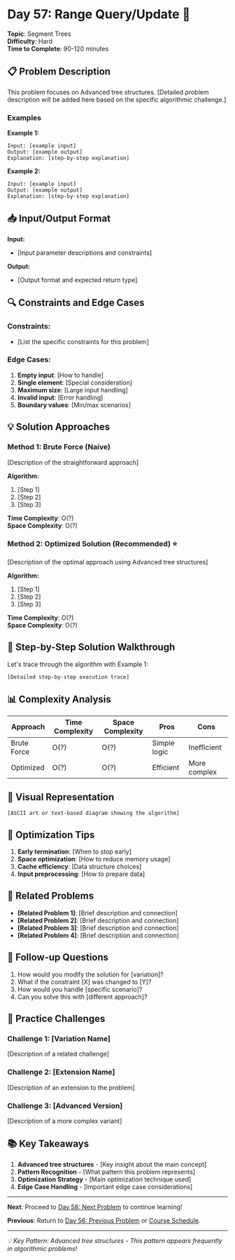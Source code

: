 # Day 57: Range Query/Update 🎯

**Topic**: Segment Trees  
**Difficulty**: Hard  
**Time to Complete**: 90-120 minutes

## 📋 Problem Description

This problem focuses on Advanced tree structures. [Detailed problem description will be added here based on the specific algorithmic challenge.]

### Examples

**Example 1:**
```
Input: [example input]
Output: [example output]
Explanation: [step-by-step explanation]
```

**Example 2:**
```
Input: [example input]  
Output: [example output]
Explanation: [step-by-step explanation]
```

## 📥 Input/Output Format

**Input:**
- [Input parameter descriptions and constraints]

**Output:**
- [Output format and expected return type]

## 🔍 Constraints and Edge Cases

### Constraints:
- [List the specific constraints for this problem]

### Edge Cases:
1. **Empty input**: [How to handle]
2. **Single element**: [Special consideration]  
3. **Maximum size**: [Large input handling]
4. **Invalid input**: [Error handling]
5. **Boundary values**: [Min/max scenarios]

## 💡 Solution Approaches

### Method 1: Brute Force (Naive)
[Description of the straightforward approach]

**Algorithm:**
1. [Step 1]
2. [Step 2]  
3. [Step 3]

**Time Complexity**: O(?)  
**Space Complexity**: O(?)

### Method 2: Optimized Solution (Recommended) ⭐
[Description of the optimal approach using Advanced tree structures]

**Algorithm:**
1. [Step 1]
2. [Step 2]
3. [Step 3]

**Time Complexity**: O(?)  
**Space Complexity**: O(?)

## 🔧 Step-by-Step Solution Walkthrough

Let's trace through the algorithm with Example 1:

```
[Detailed step-by-step execution trace]
```

## 📊 Complexity Analysis

| Approach | Time Complexity | Space Complexity | Pros | Cons |
|----------|----------------|------------------|------|------|
| Brute Force | O(?) | O(?) | Simple logic | Inefficient |
| Optimized | O(?) | O(?) | Efficient | More complex |

## 🎨 Visual Representation

```
[ASCII art or text-based diagram showing the algorithm]
```

## 🚀 Optimization Tips

1. **Early termination**: [When to stop early]
2. **Space optimization**: [How to reduce memory usage]
3. **Cache efficiency**: [Data structure choices]
4. **Input preprocessing**: [How to prepare data]

## 🔗 Related Problems

- **[Related Problem 1]**: [Brief description and connection]
- **[Related Problem 2]**: [Brief description and connection]  
- **[Related Problem 3]**: [Brief description and connection]
- **[Related Problem 4]**: [Brief description and connection]

## 💭 Follow-up Questions

1. How would you modify the solution for [variation]?
2. What if the constraint [X] was changed to [Y]?
3. How would you handle [specific scenario]?
4. Can you solve this with [different approach]?

## 🎯 Practice Challenges

### Challenge 1: [Variation Name]
[Description of a related challenge]

### Challenge 2: [Extension Name]  
[Description of an extension to the problem]

### Challenge 3: [Advanced Version]
[Description of a more complex variant]

## 📚 Key Takeaways

1. **Advanced tree structures** - [Key insight about the main concept]
2. **Pattern Recognition** - [What pattern this problem represents]
3. **Optimization Strategy** - [Main optimization technique used]
4. **Edge Case Handling** - [Important edge case considerations]

---

**Next**: Proceed to [Day 58: Next Problem](../day_58/) to continue learning!

**Previous**: Return to [Day 56: Previous Problem](../day_56/) or [Course Schedule](../course_schedule.md).

---
*💡 Key Pattern: Advanced tree structures - This pattern appears frequently in algorithmic problems!*